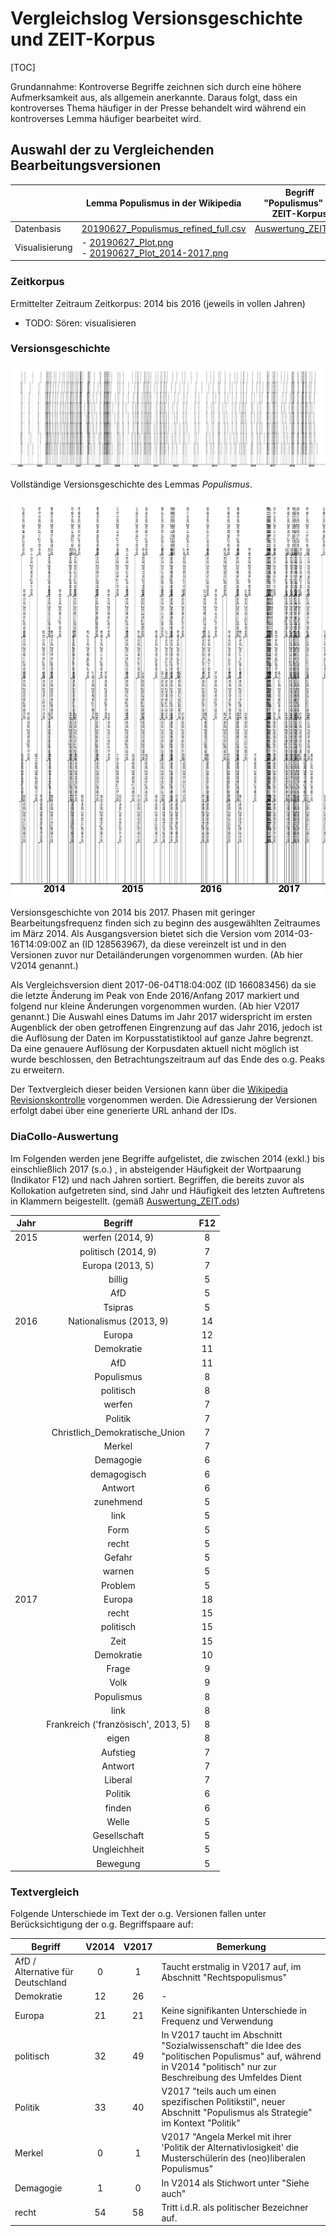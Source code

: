 # Vergleichslog Versionsgeschichte und ZEIT-Korpus

[TOC]

Grundannahme: Kontroverse Begriffe zeichnen sich durch eine höhere Aufmerksamkeit aus, als allgemein anerkannte. Daraus folgt, dass ein kontroverses Thema häufiger in der Presse behandelt wird während ein kontroverses Lemma häufiger bearbeitet wird.

## Auswahl der zu Vergleichenden Bearbeitungsversionen

|                | Lemma Populismus in der Wikipedia                            | Begriff "Populismus" im ZEIT-Korpus             |
| -------------- | ------------------------------------------------------------ | ----------------------------------------------- |
| Datenbasis     | [20190627_Populismus_refined_full.csv](/div/20190627_Populismus_refined_full.csv) | [Auswertung_ZEIT.ods](/div/Auswertung_ZEIT.ods) |
| Visualisierung | - [20190627_Plot.png](/draft/20190627_Plot.png) <br />- [20190627_Plot_2014-2017.png](/draft/20190627_Plot_2014-2017.png) |                                                 |

### Zeitkorpus

Ermittelter Zeitraum Zeitkorpus: 2014 bis 2016 (jeweils in vollen Jahren)

- TODO: Sören: visualisieren

### Versionsgeschichte 

![Plot der Versionsgeschichte](../draft/20190627_Plot.png)

Vollständige Versionsgeschichte des Lemmas *Populismus*.

![Plot 2014-2017](../draft/20190627_Plot_2014-2017.png)

Versionsgeschichte von 2014 bis 2017. Phasen mit geringer Bearbeitungsfrequenz finden sich zu beginn des ausgewählten Zeitraumes im März 2014. Als Ausgangsversion bietet sich die Version vom 2014-03-16T14:09:00Z an (ID 128563967), da diese vereinzelt ist und in den Versionen zuvor nur Detailänderungen vorgenommen wurden. (Ab hier V2014 genannt.)

Als Vergleichsversion dient 2017-06-04T18:04:00Z (ID 166083456) da sie die letzte Änderung im Peak von Ende 2016/Anfang 2017 markiert und folgend nur kleine Änderungen vorgenommen wurden. (Ab hier V2017 genannt.) Die Auswahl eines Datums im Jahr 2017 widerspricht im ersten Augenblick der oben getroffenen Eingrenzung auf das Jahr 2016, jedoch ist die Auflösung der Daten im Korpusstatistiktool auf ganze Jahre begrenzt. Da eine genauere Auflösung der Korpusdaten aktuell nicht möglich ist wurde beschlossen, den Betrachtungszeitraum auf das Ende des o.g. Peaks zu erweitern.

Der Textvergleich dieser beiden Versionen kann über die [Wikipedia Revisionskontrolle](https://de.wikipedia.org/w/index.php?title=Populismus&type=revision&diff=166083456&oldid=128563967) vorgenommen werden. Die Adressierung der Versionen erfolgt dabei über eine generierte URL anhand der IDs.

### DiaCollo-Auswertung

Im Folgenden werden jene Begriffe aufgelistet, die zwischen 2014 (exkl.) bis einschließlich 2017 (s.o.) , in absteigender Häufigkeit der Wortpaarung (Indikator F12) und nach Jahren sortiert. Begriffen, die bereits zuvor als Kollokation aufgetreten sind, sind Jahr und Häufigkeit des letzten Auftretens in Klammern beigestellt. (gemäß [Auswertung_ZEIT.ods](/div/Auswertung_ZEIT.ods)) 

| Jahr |               Begriff               | F12  |
| :--: | :---------------------------------: | :--: |
| 2015 |          werfen (2014, 9)           |  8   |
|      |         politisch (2014, 9)         |  7   |
|      |          Europa (2013, 5)           |  7   |
|      |               billig                |  5   |
|      |                 AfD                 |  5   |
|      |               Tsipras               |  5   |
| 2016 |       Nationalismus (2013, 9)       |  14  |
|      |               Europa                |  12  |
|      |             Demokratie              |  11  |
|      |                 AfD                 |  11  |
|      |             Populismus              |  8   |
|      |              politisch              |  8   |
|      |               werfen                |  7   |
|      |               Politik               |  7   |
|      |   Christlich_Demokratische_Union    |  7   |
|      |               Merkel                |  7   |
|      |              Demagogie              |  6   |
|      |             demagogisch             |  6   |
|      |               Antwort               |  6   |
|      |              zunehmend              |  5   |
|      |                link                 |  5   |
|      |                Form                 |  5   |
|      |                recht                |  5   |
|      |               Gefahr                |  5   |
|      |               warnen                |  5   |
|      |               Problem               |  5   |
| 2017 |               Europa                |  18  |
|      |                recht                |  15  |
|      |              politisch              |  15  |
|      |                Zeit                 |  15  |
|      |             Demokratie              |  10  |
|      |                Frage                |  9   |
|      |                Volk                 |  9   |
|      |             Populismus              |  8   |
|      |                link                 |  8   |
|      | Frankreich ('französisch', 2013, 5) |  8   |
|      |                eigen                |  8   |
|      |              Aufstieg               |  7   |
|      |               Antwort               |  7   |
|      |               Liberal               |  7   |
|      |               Politik               |  6   |
|      |               finden                |  6   |
|      |                Welle                |  5   |
|      |            Gesellschaft             |  5   |
|      |            Ungleichheit             |  5   |
|      |              Bewegung               |  5   |

### Textvergleich

Folgende Unterschiede im Text der o.g. Versionen fallen unter Berücksichtigung der o.g. Begriffspaare auf:

| Begriff                           | V2014 | V2017 | Bemerkung                                                    |
| --------------------------------- | :---: | :---: | ------------------------------------------------------------ |
| AfD / Alternative für Deutschland |   0   |   1   | Taucht erstmalig in V2017 auf, im Abschnitt "Rechtspopulismus" |
| Demokratie                        |  12   |  26   | -                                                            |
| Europa                            |  21   |  21   | Keine signifikanten Unterschiede in Frequenz und Verwendung  |
| politisch                         |  32   |  49   | In V2017 taucht im Abschnitt "Sozialwissenschaft" die Idee des "politischen Populismus" auf, während in V2014 "politisch" nur zur Beschreibung des Umfeldes Dient |
| Politik                           |  33   |  40   | V2017 "teils auch um einen spezifischen Politikstil", neuer Abschnitt "Populismus als Strategie" im Kontext "Politik" |
| Merkel                            |   0   |   1   | V2017 "Angela Merkel mit ihrer 'Politik der Alternativlosigkeit' die Musterschülerin des (neo)liberalen Populismus" |
| Demagogie                         |   1   |   0   | In V2014 als Stichwort unter "Siehe auch"                    |
| recht                             |  54   |  58   | Tritt i.d.R. als politischer Bezeichner auf.                 |

